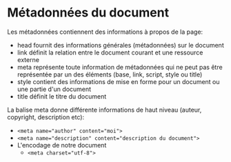 # Métadonnées du document

Les métadonnées contiennent des informations à propos de la page:

- head fournit des informations générales (métadonnées) sur le document
- link définit la relation entre le document courant et une ressource externe
- meta représente toute information de métadonnées qui ne peut pas être représentée par un des éléments (base, link, script, style ou title)
- style contient des informations de mise en forme pour un document ou une partie d'un document
- title définit le titre du document

La balise meta donne différente informations de haut niveau (auteur, copyright, description etc):

- `<meta name="author" content="moi">`
- `<meta name="description" content="description du document">`
- L'encodage de notre document
  - `<meta charset="utf-8">`

